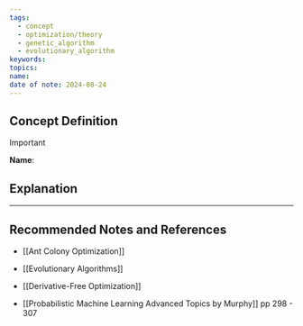```yaml
---
tags:
  - concept
  - optimization/theory
  - genetic_algorithm
  - evolutionary_algorithm
keywords: 
topics: 
name: 
date of note: 2024-08-24
---
```


## Concept Definition

>[!important]
>**Name**: 



## Explanation





-----------
##  Recommended Notes and References


- [[Ant Colony Optimization]]
- [[Evolutionary Algorithms]]
- [[Derivative-Free Optimization]]

- [[Probabilistic Machine Learning Advanced Topics by Murphy]] pp 298 - 307